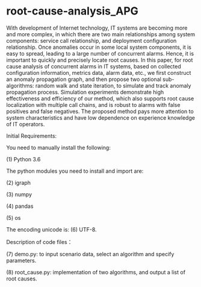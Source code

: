 # root-cause-analysis_APG

With development of Internet technology, IT systems are becoming more and more complex, in which there are two main relationships among system components: service call relationship, and deployment configuration relationship. Once anomalies occur in some local system components, it is easy to spread, leading to a large number of concurrent alarms. Hence, it is important to quickly and precisely locate root causes. In this paper, for root cause analysis of concurrent alarms in IT systems, based on collected configuration information, metrics data, alarm data, etc., we first construct an anomaly propagation graph, and then propose two optional sub-algorithms: random walk and state iteration, to simulate and track anomaly propagation process. Simulation experiments demonstrate high effectiveness and efficiency of our method, which also supports root cause localization with multiple call chains, and is robust to alarms with false positives and false negatives. The proposed method pays more attention to system characteristics and have low dependence on experience knowledge of IT operators.

Initial Requirements:

You need to manually install the following:

(1) Python 3.6

The python modules you need to install and import are:

(2) igraph

(3) numpy

(4) pandas

(5) os

The encoding unicode is: (6) UTF-8.

Description of code files：

(7) demo.py: to input scenario data, select an algorithm and specify parameters.

(8) root_cause.py: implementation of two algorithms, and output a list of root causes.

